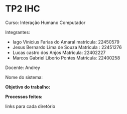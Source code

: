 # TP2 IHC
Curso: Interação Humano Computador

Integrantes:
* Iago Vinicius Farias do Amaral matrícula: 22450579
* Jesus Bernardo Lima de Souza Matrícula : 22451276
* Lucas castro dos Anjos Matrícula: 22402227
* Marcos Gabriel Liborio Pontes Matrícula: 22400258

Docente: Andrey

Nome do sistema:

**Objetivo do trabalho:**

**Processos feitos:**

links para cada diretório
